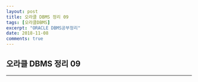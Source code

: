 ```yaml
---
layout: post
title: 오라클 DBMS 정리 09
tags: [오라클DBMS]
excerpt: "ORACLE DBMS공부정리"
date: 2018-11-08
comments: true
---
```


## 오라클 DBMS 정리 09

---


